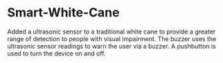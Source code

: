 # Smart-White-Cane
Added a ultrasonic sensor to a traditional white cane to provide a greater range of detection to people with visual impairment.
The buzzer uses the ultrasonic sensor readings to warn the user via a buzzer. A pushbutton is used to turn the device on and off.
